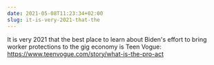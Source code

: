 ```yaml
---
date: 2021-05-08T11:23:34+02:00
slug: it-is-very-2021-that-the
---
```

It is very 2021 that the best place to learn about Biden's effort to bring worker protections to the gig economy is Teen Vogue: https://www.teenvogue.com/story/what-is-the-pro-act


